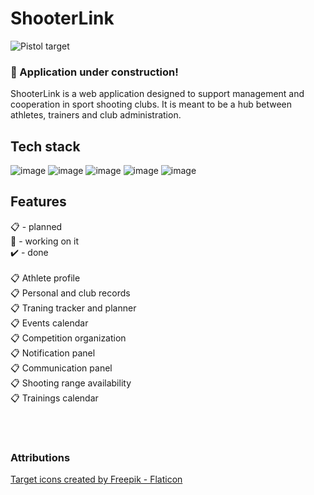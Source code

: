 # ShooterLink

![Pistol target](Shared/Assets/pistol-target-image.png)

### :construction: Application under construction!

ShooterLink is a web application designed to support management and cooperation in sport shooting
clubs. It is meant to be a hub between athletes, trainers and club administration.

## Tech stack

![image](https://img.shields.io/badge/.NET-512BD4?style=for-the-badge&logo=dotnet&logoColor=white)
![image](https://img.shields.io/badge/C%23-239120?style=for-the-badge&logo=csharp&logoColor=white)
![image](https://img.shields.io/badge/PostgreSQL-316192?style=for-the-badge&logo=postgresql&logoColor=white)
![image](https://img.shields.io/badge/React-20232A?style=for-the-badge&logo=react&logoColor=61DAFB)
![image](https://img.shields.io/badge/JavaScript-323330?style=for-the-badge&logo=javascript&logoColor=F7DF1E)

## Features

:clipboard: - planned <br> :construction: - working on it <br> :heavy_check_mark: - done <br> <br>
:clipboard: Athlete profile <br> :clipboard: Personal and club records <br> :clipboard: Traning
tracker and planner <br> :clipboard: Events calendar <br> :clipboard: Competition organization <br>
:clipboard: Notification panel <br> :clipboard: Communication panel <br> :clipboard: Shooting range
availability <br> :clipboard: Trainings calendar <br>

<br><br>

### Attributions

[Target icons created by Freepik - Flaticon](https://www.flaticon.com/free-icons/target)
